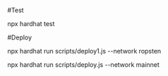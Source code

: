 #Test 

npx hardhat test

#Deploy 

npx hardhat run scripts/deploy1.js --network ropsten

npx hardhat run scripts/deploy.js --network mainnet